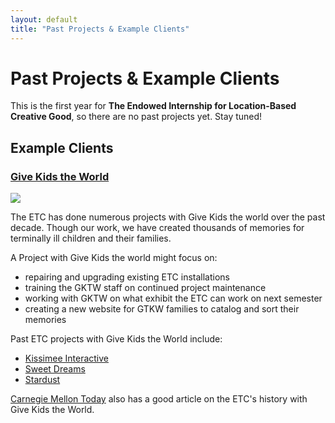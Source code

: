 ```yaml
---
layout: default
title: "Past Projects & Example Clients"
---
```


# Past Projects & Example Clients

This is the first year for **The Endowed Internship for Location-Based Creative Good**, so there are no past projects yet.  Stay tuned!

## Example Clients

### [Give Kids the World](http://www.gktw.org/)

<div class="row">
<div class="span4">
  <img src="http://www.disunplugged.com/wp-content/uploads/2009/05/gktw_horizontal.jpg" />
</div>
<div class="span8">
<p>The ETC has done numerous projects with Give Kids the world over the past decade.  Though our work, we have created thousands of memories for terminally ill children and their families.</p>

<p>A Project with Give Kids the world might focus on:</p>

<ul>
  <li>repairing and upgrading existing ETC installations</li>
  <li>training the GKTW staff on continued project maintenance</li>
  <li>working with GKTW on what exhibit the ETC can work on next semester</li>
  <li>creating a new website for GTKW families to catalog and sort their memories</li>
</ul>

<p>Past ETC projects with Give Kids the World include:</p>

<ul>
  <li><a href="http://www.etc.cmu.edu/projects/kissimmee-interactive/">Kissimee Interactive</a></li>
  <li><a href="http://etc.cmu.edu/projects/sweetdreams/">Sweet Dreams</a></li>
  <li><a href="http://www.etc.cmu.edu/projects/stardust/">Stardust</a></li>
</ul>

<a href="http://www.carnegiemellontoday.com/article.asp?aid=1378">Carnegie Mellon Today</a> also has a good article on the ETC's history with Give Kids the World.

</div>
</div>
